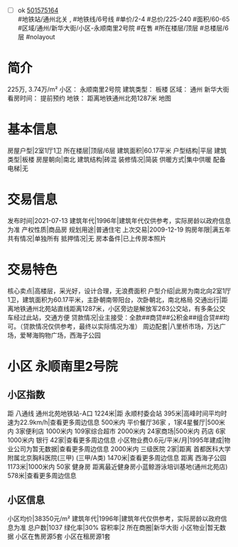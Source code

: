 - [ ] ok [501575164](https://bj.5i5j.com/ershoufang/501575164.html)  
 #地铁站/通州北关 ,  #地铁线/6号线
#单价/2-4 #总价/225-240 #面积/60-65   #区域/通州/新华大街/小区-永顺南里2号院 #在售 #所在楼层/顶层 #总楼层/6层 #nolayout 
# 简介 
 225万,  3.74万/m² 
小区： 永顺南里2号院
建筑类型： 板楼
区域： 通州 新华大街
看房时间： 提前预约
地铁： 距离地铁通州北苑1287米 地图
# 基本信息 
 房屋户型|2室1厅1卫
所在楼层|顶层/6层
建筑面积|60.17平米
户型结构|平层
建筑类型|板楼
房屋朝向|南北
建筑结构|砖混
装修情况|简装
供暖方式|集中供暖
配备电梯|无
# 交易信息 
 发布时间|2021-07-13
建筑年代|1996年|建筑年代仅供参考，实际房龄以政府信息为准
产权性质|商品房
规划用途|普通住宅
上次交易|2009-12-19
购房年限|满五年
共有情况|单独所有
抵押情况|无
房本备件|已上传房本照片
# 交易特色 
 核心卖点|高楼层，采光好，设计合理，无浪费面积
户型介绍|此房为南北向2室1厅1卫，建筑面积为60.17平米，主卧朝南带阳台，次卧朝北，南北格局
交通出行|距离地铁通州北苑站直线距离1287米，小区旁边是解放军263公交站，有多条公交车经过此站，交通方便
贷款情况|业主接受：全款##商贷##公积金##组合贷##均可。（贷款情况仅供参考，最终以实际情况为准）
周边配套|八里桥市场，万达广场，爱琴海购物广场，西海子公园
# 小区 永顺南里2号院
## 小区指数 
 距 八通线 通州北苑地铁站-A口 1224米|距 永顺村委会站 395米|高峰时间平均时速为22.9km/h|查看更多周边信息
500米内 平价餐厅36家 ，1家4星餐厅|500米内 3家便利店
1000米内 109家综合超市
2000米内 24家商场|500米内 药店 6家
1000米内 银行 42家|查看更多周边信息
小区物业费0.6元/平米/月|1995年建成|物业公司为暂无数据|查看更多周边信息
2000米内 三级医院 2家|距离 首都医科大学附属北京胸科医院(三甲) (三甲/A类) 1470米|查看更多周边信息
距离 西海子公园 1173米|1000米内 50家 健身房
距离最近健身房小蓝鲸游泳培训基地(通州北苑店) 578米|查看更多周边信息
## 小区信息 
 小区均价|38350元/m²
建筑年代|1996年|建筑年代仅供参考，实际房龄以政府信息为准
总户数|1037
绿化率|30%
容积率|2
所在商圈|新华大街
小区物业|暂无数据
小区在售房源5套
小区在租房源1套
